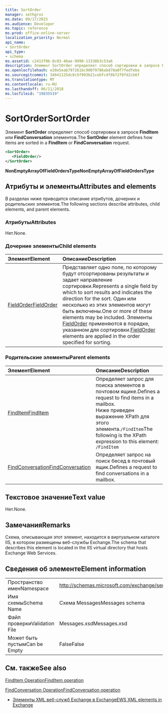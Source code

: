 ```yaml
---
title: SortOrder
manager: sethgros
ms.date: 09/17/2015
ms.audience: Developer
ms.topic: reference
ms.prod: office-online-server
localization_priority: Normal
api_name:
- SortOrder
api_type:
- schema
ms.assetid: c2413f0b-8c03-46ae-9990-13338b3c53a6
description: Элемент SortOrder определяет способ сортировки в запросе FindItem или FindConversation элементов.
ms.openlocfilehash: e20e5eab7972616c90079786abd78a0f7fedfebe
ms.sourcegitcommit: 34041125dc8c5f993b21cebfc4f8b72f0fd2cb6f
ms.translationtype: MT
ms.contentlocale: ru-RU
ms.lasthandoff: 06/11/2018
ms.locfileid: "19835519"
---
```

# <a name="sortorder"></a><span data-ttu-id="ddf7b-103">SortOrder</span><span class="sxs-lookup"><span data-stu-id="ddf7b-103">SortOrder</span></span>

<span data-ttu-id="ddf7b-104">Элемент **SortOrder** определяет способ сортировки в запросе **FindItem** или **FindConversation** элементов.</span><span class="sxs-lookup"><span data-stu-id="ddf7b-104">The **SortOrder** element defines how items are sorted in a **FindItem** or **FindConversation** request.</span></span> 
  
```xml
<SortOrder>
   <FieldOrder/>
</SortOrder>
```

 <span data-ttu-id="ddf7b-105">**NonEmptyArrayOfFieldOrdersType**</span><span class="sxs-lookup"><span data-stu-id="ddf7b-105">**NonEmptyArrayOfFieldOrdersType**</span></span>
## <a name="attributes-and-elements"></a><span data-ttu-id="ddf7b-106">Атрибуты и элементы</span><span class="sxs-lookup"><span data-stu-id="ddf7b-106">Attributes and elements</span></span>

<span data-ttu-id="ddf7b-107">В разделах ниже приводится описание атрибутов, дочерних и родительских элементов.</span><span class="sxs-lookup"><span data-stu-id="ddf7b-107">The following sections describe attributes, child elements, and parent elements.</span></span>
  
### <a name="attributes"></a><span data-ttu-id="ddf7b-108">Атрибуты</span><span class="sxs-lookup"><span data-stu-id="ddf7b-108">Attributes</span></span>

<span data-ttu-id="ddf7b-109">Нет.</span><span class="sxs-lookup"><span data-stu-id="ddf7b-109">None.</span></span>
  
### <a name="child-elements"></a><span data-ttu-id="ddf7b-110">Дочерние элементы</span><span class="sxs-lookup"><span data-stu-id="ddf7b-110">Child elements</span></span>

|<span data-ttu-id="ddf7b-111">**Элемент**</span><span class="sxs-lookup"><span data-stu-id="ddf7b-111">**Element**</span></span>|<span data-ttu-id="ddf7b-112">**Описание**</span><span class="sxs-lookup"><span data-stu-id="ddf7b-112">**Description**</span></span>|
|:-----|:-----|
|[<span data-ttu-id="ddf7b-113">FieldOrder</span><span class="sxs-lookup"><span data-stu-id="ddf7b-113">FieldOrder</span></span>](fieldorder.md) <br/> |<span data-ttu-id="ddf7b-114">Представляет одно поле, по которому будут отсортированы результаты и задает направление сортировки.</span><span class="sxs-lookup"><span data-stu-id="ddf7b-114">Represents a single field by which to sort results and indicates the direction for the sort.</span></span> <span data-ttu-id="ddf7b-115">Один или несколько из этих элементов могут быть включены.</span><span class="sxs-lookup"><span data-stu-id="ddf7b-115">One or more of these elements may be included.</span></span> <span data-ttu-id="ddf7b-116">Элементы [FieldOrder](fieldorder.md) применяются в порядке, указанном для сортировки.</span><span class="sxs-lookup"><span data-stu-id="ddf7b-116">[FieldOrder](fieldorder.md) elements are applied in the order specified for sorting.</span></span>  <br/> |
   
### <a name="parent-elements"></a><span data-ttu-id="ddf7b-117">Родительские элементы</span><span class="sxs-lookup"><span data-stu-id="ddf7b-117">Parent elements</span></span>

|<span data-ttu-id="ddf7b-118">**Элемент**</span><span class="sxs-lookup"><span data-stu-id="ddf7b-118">**Element**</span></span>|<span data-ttu-id="ddf7b-119">**Описание**</span><span class="sxs-lookup"><span data-stu-id="ddf7b-119">**Description**</span></span>|
|:-----|:-----|
|[<span data-ttu-id="ddf7b-120">FindItem</span><span class="sxs-lookup"><span data-stu-id="ddf7b-120">FindItem</span></span>](finditem.md) <br/> |<span data-ttu-id="ddf7b-121">Определяет запрос для поиска элементов в почтовом ящике.</span><span class="sxs-lookup"><span data-stu-id="ddf7b-121">Defines a request to find items in a mailbox.</span></span>  <br/> <span data-ttu-id="ddf7b-122">Ниже приведен выражение XPath для этого элемента.`/FindItem`</span><span class="sxs-lookup"><span data-stu-id="ddf7b-122">The following is the XPath expression to this element:  `/FindItem`</span></span> <br/> |
|[<span data-ttu-id="ddf7b-123">FindConversation</span><span class="sxs-lookup"><span data-stu-id="ddf7b-123">FindConversation</span></span>](findconversation.md) <br/> |<span data-ttu-id="ddf7b-124">Определяет запрос на поиск бесед в почтовый ящик.</span><span class="sxs-lookup"><span data-stu-id="ddf7b-124">Defines a request to find conversations in a mailbox.</span></span>  <br/> |
   
## <a name="text-value"></a><span data-ttu-id="ddf7b-125">Текстовое значение</span><span class="sxs-lookup"><span data-stu-id="ddf7b-125">Text value</span></span>

<span data-ttu-id="ddf7b-126">Нет.</span><span class="sxs-lookup"><span data-stu-id="ddf7b-126">None.</span></span>
  
## <a name="remarks"></a><span data-ttu-id="ddf7b-127">Замечания</span><span class="sxs-lookup"><span data-stu-id="ddf7b-127">Remarks</span></span>

<span data-ttu-id="ddf7b-128">Схема, описывающая этот элемент, находится в виртуальном каталоге IIS, в котором размещены веб-службы Exchange.</span><span class="sxs-lookup"><span data-stu-id="ddf7b-128">The schema that describes this element is located in the IIS virtual directory that hosts Exchange Web Services.</span></span>
  
## <a name="element-information"></a><span data-ttu-id="ddf7b-129">Сведения об элементе</span><span class="sxs-lookup"><span data-stu-id="ddf7b-129">Element information</span></span>

|||
|:-----|:-----|
|<span data-ttu-id="ddf7b-130">Пространство имен</span><span class="sxs-lookup"><span data-stu-id="ddf7b-130">Namespace</span></span>  <br/> |http://schemas.microsoft.com/exchange/services/2006/messages  <br/> |
|<span data-ttu-id="ddf7b-131">Имя схемы</span><span class="sxs-lookup"><span data-stu-id="ddf7b-131">Schema Name</span></span>  <br/> |<span data-ttu-id="ddf7b-132">Схема Messages</span><span class="sxs-lookup"><span data-stu-id="ddf7b-132">Messages schema</span></span>  <br/> |
|<span data-ttu-id="ddf7b-133">Файл проверки</span><span class="sxs-lookup"><span data-stu-id="ddf7b-133">Validation File</span></span>  <br/> |<span data-ttu-id="ddf7b-134">Messages.xsd</span><span class="sxs-lookup"><span data-stu-id="ddf7b-134">Messages.xsd</span></span>  <br/> |
|<span data-ttu-id="ddf7b-135">Может быть пустым</span><span class="sxs-lookup"><span data-stu-id="ddf7b-135">Can be Empty</span></span>  <br/> |<span data-ttu-id="ddf7b-136">False</span><span class="sxs-lookup"><span data-stu-id="ddf7b-136">False</span></span>  <br/> |
   
## <a name="see-also"></a><span data-ttu-id="ddf7b-137">См. также</span><span class="sxs-lookup"><span data-stu-id="ddf7b-137">See also</span></span>



[<span data-ttu-id="ddf7b-138">FindItem Operation</span><span class="sxs-lookup"><span data-stu-id="ddf7b-138">FindItem operation</span></span>](finditem-operation.md)
  
[<span data-ttu-id="ddf7b-139">FindConversation Operation</span><span class="sxs-lookup"><span data-stu-id="ddf7b-139">FindConversation operation</span></span>](findconversation-operation.md)


- [<span data-ttu-id="ddf7b-140">Элементы XML веб-служб Exchange в Exchange</span><span class="sxs-lookup"><span data-stu-id="ddf7b-140">EWS XML elements in Exchange</span></span>](ews-xml-elements-in-exchange.md)

